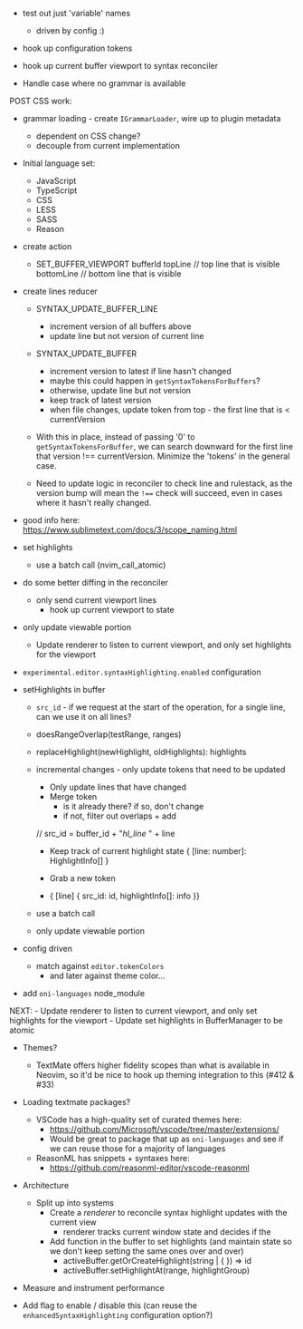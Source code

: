 - test out just 'variable' names
    - driven by config :)

- hook up configuration tokens
- hook up current buffer viewport to syntax reconciler

- Handle case where no grammar is available

POST CSS work:
- grammar loading - create `IGrammarLoader`, wire up to plugin metadata
    - dependent on CSS change?
    - decouple from current implementation

- Initial language set:
    - JavaScript
    - TypeScript
    - CSS
    - LESS
    - SASS
    - Reason

- create action
    - SET_BUFFER_VIEWPORT
        bufferId
        topLine // top line that is visible
        bottomLine // bottom line that is visible

- create lines reducer
    - SYNTAX_UPDATE_BUFFER_LINE
        - increment version of all buffers above
        - update line but not version of current line
    - SYNTAX_UPDATE_BUFFER
        - increment version to latest if line hasn't changed
        - maybe this could happen in `getSyntaxTokensForBuffers`?
        - otherwise, update line but not version
        - keep track of latest version
        - when file changes, update token from top - the first line that is < currentVersion

    - With this in place, instead of passing '0' to `getSyntaxTokensForBuffer`, we can search downward for the first line that version !== currentVersion. Minimize the 'tokens' in the general case.

    - Need to update logic in reconciler to check line and rulestack, as the version bump will mean the `!==` check will succeed, even in cases where it hasn't really changed.



- good info here:
    https://www.sublimetext.com/docs/3/scope_naming.html

- set highlights
    - use a batch call (nvim_call_atomic)

- do some better diffing in the reconciler
    - only send current viewport lines
        - hook up current viewport to state

- only update viewable portion
    - Update renderer to listen to current viewport, and only set highlights for the viewport

- `experimental.editor.syntaxHighlighting.enabled` configuration

- setHighlights in buffer
    - `src_id` - if we request at the start of the operation, for a single line, can we use it on all lines?



    - doesRangeOverlap(testRange, ranges)

    - replaceHighlight(newHighlight, oldHighlights): highlights

    - incremental changes - only update tokens that need to be updated
        - Only update lines that have changed
        - Merge token
            - is it already there? if so, don't change
            - if not, filter out overlaps + add

        // src_id = buffer_id + "_hl_line_ " + line

        - Keep track of current highlight state
            { [line: number]: HighlightInfo[] }

        - Grab a new token
        - { [line] { src_id: id, highlightInfo[]: info }}

    - use a batch call
    - only update viewable portion

- config driven
    - match against `editor.tokenColors`
        - and later against theme color...

- add `oni-languages` node_module

NEXT:
    - Update renderer to listen to current viewport, and only set highlights for the viewport
    - Update set highlights in BufferManager to be atomic

- Themes?
    - TextMate offers higher fidelity scopes than what is available in Neovim, so it'd be nice to hook up theming integration to this (#412 & #33)

- Loading textmate packages?
    - VSCode has a high-quality set of curated themes here: 
        - https://github.com/Microsoft/vscode/tree/master/extensions/
        - Would be great to package that up as `oni-languages` and see if we can reuse those for a majority of languages
    - ReasonML has snippets + syntaxes here:
        - https://github.com/reasonml-editor/vscode-reasonml

- Architecture
    - Split up into systems
        - Create a _renderer_ to reconcile syntax highlight updates with the current view
            - renderer tracks current window state and decides if the 
        - Add function in the buffer to set highlights (and maintain state so we don't keep setting the same ones over and over)
            - activeBuffer.getOrCreateHighlight(string | { }) => id
            - activeBuffer.setHighlightAt(range, highlightGroup)

- Measure and instrument performance
- Add flag to enable / disable this (can reuse the `enhancedSyntaxHighlighting` configuration option?)
